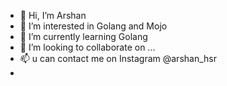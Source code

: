 - 👋 Hi, I’m Arshan
- 👀 I’m interested in Golang and  Mojo
- 🌱 I’m currently learning Golang
- 💞️ I’m looking to collaborate on ...
- 📫 u can contact me on Instagram @arshan_hsr
- 
<!---
Acourages/Acourages is a ✨ special ✨ repository because its `README.md` (this file) appears on your GitHub profile.
You can click the Preview link to take a look at your changes.
--->
